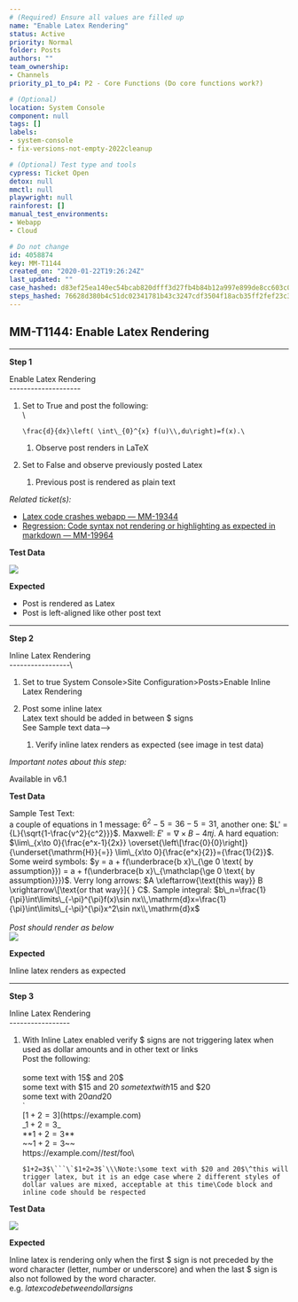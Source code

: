 ```yaml
---
# (Required) Ensure all values are filled up
name: "Enable Latex Rendering"
status: Active
priority: Normal
folder: Posts
authors: ""
team_ownership: 
- Channels
priority_p1_to_p4: P2 - Core Functions (Do core functions work?)

# (Optional)
location: System Console
component: null
tags: []
labels: 
- system-console
- fix-versions-not-empty-2022cleanup

# (Optional) Test type and tools
cypress: Ticket Open
detox: null
mmctl: null
playwright: null
rainforest: []
manual_test_environments: 
- Webapp
- Cloud

# Do not change
id: 4058874
key: MM-T1144
created_on: "2020-01-22T19:26:24Z"
last_updated: ""
case_hashed: d83ef25ea140ec54bcab820dfff3d27fb4b84b12a997e899de8cc603c07ddae776157e40a26d591ebd915bd9b370cf25
steps_hashed: 76628d380b4c51dc02341781b43c3247cdf3504f18acb35ff2fef23c38c2082678fd8d71a998c3c5ed05550dad43a4f1
---
```


<!-- (Auto-generated) Based on frontmatter's "key" and "name" -->

## MM-T1144: Enable Latex Rendering

---

**Step 1**

Enable Latex Rendering\
\--------------------

1. Set to True and post the following:\
   \\

   ```
   \frac{d}{dx}\left( \int\_{0}^{x} f(u)\\,du\right)=f(x).\
   ```

   1. Observe post renders in LaTeX

2. Set to False and observe previously posted Latex

   1. Previous post is rendered as plain text

_Related ticket(s):_

- [Latex code crashes webapp — MM-19344](https://mattermost.atlassian.net/browse/MM-19344)
- [Regression: Code syntax not rendering or highlighting as expected in markdown — MM-19964](https://mattermost.atlassian.net/browse/MM-19964)

**Test Data**

![](https://smartbear-tm4j-prod-us-west-2-attachment-rich-text.s3.us-west-2.amazonaws.com/embedded-f3277290f945470c4add5d21ef3dc7ca7b74388fc7152bfb6b99ae58c66a95a8-1589802193814-Screen+Shot+2020-05-18+at+7.43.05+AM.png)

**Expected**

- Post is rendered as Latex
- Post is left-aligned like other post text

---

**Step 2**

Inline Latex Rendering\
\-----------------\\

1. Set to true System Console>Site Configuration>Posts>Enable Inline Latex Rendering

2. Post some inline latex\
   Latex text should be added in between $ signs\
   See Sample text data-->

   1. Verify inline latex renders as expected (see image in test data)

_Important notes about this step:_

Available in v6.1

**Test Data**

Sample Test Text:\
a couple of equations in 1 message: $6^2 - 5 = 36-5 = 31$, another one: $L' = {L}{\sqrt{1-\frac{v^2}{c^2}}}$. Maxwell: $E'=\nabla \times B - 4\pi j$. A hard equation: $\lim\_{x\to 0}{\frac{e^x-1}{2x}} \overset{\left\[\frac{0}{0}\right]}{\underset{\mathrm{H}}{=}} \lim\_{x\to 0}{\frac{e^x}{2}}={\frac{1}{2}}$. Some weird symbols: $y = a + f(\underbrace{b x}\_{\ge 0 \text{ by assumption}}) = a + f(\underbrace{b x}\_{\mathclap{\ge 0 \text{ by assumption}}})$. Verry long arrows: $A \xleftarrow{\text{this way}} B \xrightarrow\[\text{or that way}]{ } C$. Sample integral: $b\_n=\frac{1}{\pi}\int\limits\_{-\pi}^{\pi}f(x)\sin nx\\,\mathrm{d}x=\frac{1}{\pi}\int\limits\_{-\pi}^{\pi}x^2\sin nx\\,\mathrm{d}x$\
\
_Post should render as below_\
![](https://smartbear-tm4j-prod-us-west-2-attachment-rich-text.s3.us-west-2.amazonaws.com/embedded-f3277290f945470c4add5d21ef3dc7ca7b74388fc7152bfb6b99ae58c66a95a8-1631801702447-Screen+Shot+2021-09-16+at+10.14.49+AM.png)

**Expected**

Inline latex renders as expected

---

**Step 3**

Inline Latex Rendering\
\-----------------

1. With Inline Latex enabled verify $ signs are not triggering latex when used as dollar amounts and in other text or links\
   Post the following:\
   \
   some text with 15$ and 20$\
   some text with $15 and $20\
   some text with 15$ and $20\
   some text with $20 and 20$\
   \`\
   \[$1+2=3$]\(https\://example.com)\
   \_$1+2=3$\_\
   \*\*$1+2=3$\*\*\
   \~\~$1+2=3$\~\~\
   https\://example.com/$/test/$foo\\

   ````
   $1+2=3$\```\`$1+2=3$`\\\Note:\some text with $20 and 20$\^this will trigger latex, but it is an edge case where 2 different styles of dollar values are mixed, acceptable at this time\Code block and inline code should be respected
   ````

**Test Data**

![](https://smartbear-tm4j-prod-us-west-2-attachment-rich-text.s3.us-west-2.amazonaws.com/embedded-f3277290f945470c4add5d21ef3dc7ca7b74388fc7152bfb6b99ae58c66a95a8-1631802802644-Screen+Shot+2021-09-16+at+10.32.53+AM.png)

**Expected**

Inline latex is rendering only when the first $ sign is not preceded by the word character (letter, number or underscore) and when the last $ sign is also not followed by the word character.\
e.g. $latex code between dollar signs$
